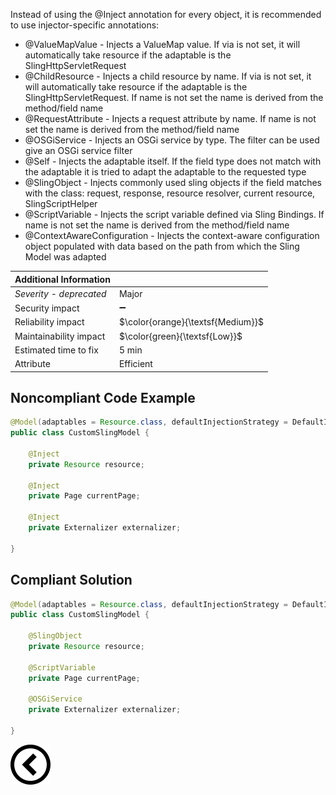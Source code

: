 <p>Instead of using the @Inject annotation for every object, it is recommended to use injector-specific annotations:</p>
<ul>
    <li> @ValueMapValue - Injects a ValueMap value. If via is not set, it will automatically take resource if the adaptable is the SlingHttpServletRequest</li>
    <li> @ChildResource - Injects a child resource by name. If via is not set, it will automatically take resource if the adaptable is the
        SlingHttpServletRequest. If name is not set the name is derived from the method/field name
    </li>
    <li> @RequestAttribute - Injects a request attribute by name. If name is not set the name is derived from the method/field name</li>
    <li> @OSGiService - Injects an OSGi service by type. The filter can be used give an OSGi service filter</li>
    <li> @Self - Injects the adaptable itself. If the field type does not match with the adaptable it is tried to adapt the adaptable to the requested type</li>
    <li> @SlingObject - Injects commonly used sling objects if the field matches with the class: request, response, resource resolver, current resource,
        SlingScriptHelper
    </li>
    <li>@ScriptVariable - Injects the script variable defined via Sling Bindings. If name is not set the name is derived from the method/field name</li>
    <li>@ContextAwareConfiguration - Injects the context-aware configuration object populated with data based on the path from which the Sling Model was adapted</li>
</ul>

| Additional Information |                                   |
|------------------------|-----------------------------------|
| _Severity - deprecated_| Major                             | 
| Security impact        | :heavy_minus_sign:                |
| Reliability impact     | $\color{orange}{\textsf{Medium}}$ |
| Maintainability impact | $\color{green}{\textsf{Low}}$     |
| Estimated time to fix  | 5 min                             |
| Attribute              | Efficient                         |

<h2>Noncompliant Code Example</h2>

```java
@Model(adaptables = Resource.class, defaultInjectionStrategy = DefaultInjectionStrategy.OPTIONAL)
public class CustomSlingModel {

    @Inject
    private Resource resource;

    @Inject
    private Page currentPage;

    @Inject
    private Externalizer externalizer;
    
}
```

<h2>Compliant Solution</h2>

```java
@Model(adaptables = Resource.class, defaultInjectionStrategy = DefaultInjectionStrategy.OPTIONAL)
public class CustomSlingModel {

    @SlingObject
    private Resource resource;

    @ScriptVariable
    private Page currentPage;

    @OSGiService
    private Externalizer externalizer;
    
}
```

[![Back to overview](back.svg)](../../README.md)
